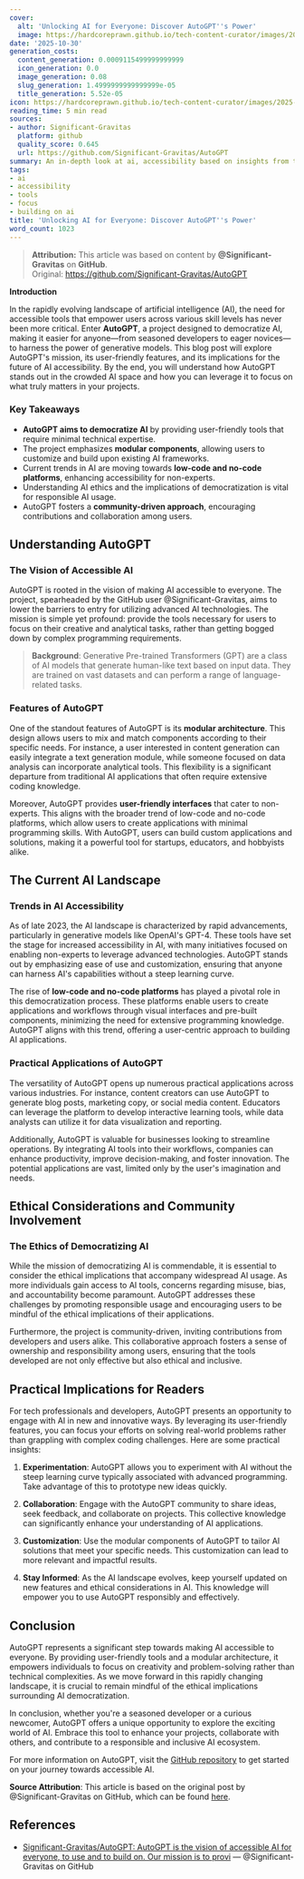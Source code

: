 ```yaml
---
cover:
  alt: 'Unlocking AI for Everyone: Discover AutoGPT''s Power'
  image: https://hardcoreprawn.github.io/tech-content-curator/images/2025-10-30-unlocking-ai-autogpt.png
date: '2025-10-30'
generation_costs:
  content_generation: 0.0009115499999999999
  icon_generation: 0.0
  image_generation: 0.08
  slug_generation: 1.4999999999999999e-05
  title_generation: 5.52e-05
icon: https://hardcoreprawn.github.io/tech-content-curator/images/2025-10-30-unlocking-ai-autogpt-icon.png
reading_time: 5 min read
sources:
- author: Significant-Gravitas
  platform: github
  quality_score: 0.645
  url: https://github.com/Significant-Gravitas/AutoGPT
summary: An in-depth look at ai, accessibility based on insights from the tech community.
tags:
- ai
- accessibility
- tools
- focus
- building on ai
title: 'Unlocking AI for Everyone: Discover AutoGPT''s Power'
word_count: 1023
---
```


> **Attribution:** This article was based on content by **@Significant-Gravitas** on **GitHub**.  
> Original: https://github.com/Significant-Gravitas/AutoGPT

**Introduction**

In the rapidly evolving landscape of artificial intelligence (AI), the need for accessible tools that empower users across various skill levels has never been more critical. Enter **AutoGPT**, a project designed to democratize AI, making it easier for anyone—from seasoned developers to eager novices—to harness the power of generative models. This blog post will explore AutoGPT's mission, its user-friendly features, and its implications for the future of AI accessibility. By the end, you will understand how AutoGPT stands out in the crowded AI space and how you can leverage it to focus on what truly matters in your projects.

### Key Takeaways
- **AutoGPT aims to democratize AI** by providing user-friendly tools that require minimal technical expertise.
- The project emphasizes **modular components**, allowing users to customize and build upon existing AI frameworks.
- Current trends in AI are moving towards **low-code and no-code platforms**, enhancing accessibility for non-experts.
- Understanding AI ethics and the implications of democratization is vital for responsible AI usage.
- AutoGPT fosters a **community-driven approach**, encouraging contributions and collaboration among users.

## Understanding AutoGPT

### The Vision of Accessible AI

AutoGPT is rooted in the vision of making AI accessible to everyone. The project, spearheaded by the GitHub user @Significant-Gravitas, aims to lower the barriers to entry for utilizing advanced AI technologies. The mission is simple yet profound: provide the tools necessary for users to focus on their creative and analytical tasks, rather than getting bogged down by complex programming requirements.

> **Background**: Generative Pre-trained Transformers (GPT) are a class of AI models that generate human-like text based on input data. They are trained on vast datasets and can perform a range of language-related tasks.

### Features of AutoGPT

One of the standout features of AutoGPT is its **modular architecture**. This design allows users to mix and match components according to their specific needs. For instance, a user interested in content generation can easily integrate a text generation module, while someone focused on data analysis can incorporate analytical tools. This flexibility is a significant departure from traditional AI applications that often require extensive coding knowledge.

Moreover, AutoGPT provides **user-friendly interfaces** that cater to non-experts. This aligns with the broader trend of low-code and no-code platforms, which allow users to create applications with minimal programming skills. With AutoGPT, users can build custom applications and solutions, making it a powerful tool for startups, educators, and hobbyists alike.

## The Current AI Landscape

### Trends in AI Accessibility

As of late 2023, the AI landscape is characterized by rapid advancements, particularly in generative models like OpenAI's GPT-4. These tools have set the stage for increased accessibility in AI, with many initiatives focused on enabling non-experts to leverage advanced technologies. AutoGPT stands out by emphasizing ease of use and customization, ensuring that anyone can harness AI's capabilities without a steep learning curve.

The rise of **low-code and no-code platforms** has played a pivotal role in this democratization process. These platforms enable users to create applications and workflows through visual interfaces and pre-built components, minimizing the need for extensive programming knowledge. AutoGPT aligns with this trend, offering a user-centric approach to building AI applications.

### Practical Applications of AutoGPT

The versatility of AutoGPT opens up numerous practical applications across various industries. For instance, content creators can use AutoGPT to generate blog posts, marketing copy, or social media content. Educators can leverage the platform to develop interactive learning tools, while data analysts can utilize it for data visualization and reporting.

Additionally, AutoGPT is valuable for businesses looking to streamline operations. By integrating AI tools into their workflows, companies can enhance productivity, improve decision-making, and foster innovation. The potential applications are vast, limited only by the user's imagination and needs.

## Ethical Considerations and Community Involvement

### The Ethics of Democratizing AI

While the mission of democratizing AI is commendable, it is essential to consider the ethical implications that accompany widespread AI usage. As more individuals gain access to AI tools, concerns regarding misuse, bias, and accountability become paramount. AutoGPT addresses these challenges by promoting responsible usage and encouraging users to be mindful of the ethical implications of their applications.

Furthermore, the project is community-driven, inviting contributions from developers and users alike. This collaborative approach fosters a sense of ownership and responsibility among users, ensuring that the tools developed are not only effective but also ethical and inclusive.

## Practical Implications for Readers

For tech professionals and developers, AutoGPT presents an opportunity to engage with AI in new and innovative ways. By leveraging its user-friendly features, you can focus your efforts on solving real-world problems rather than grappling with complex coding challenges. Here are some practical insights:

1. **Experimentation**: AutoGPT allows you to experiment with AI without the steep learning curve typically associated with advanced programming. Take advantage of this to prototype new ideas quickly.

2. **Collaboration**: Engage with the AutoGPT community to share ideas, seek feedback, and collaborate on projects. This collective knowledge can significantly enhance your understanding of AI applications.

3. **Customization**: Use the modular components of AutoGPT to tailor AI solutions that meet your specific needs. This customization can lead to more relevant and impactful results.

4. **Stay Informed**: As the AI landscape evolves, keep yourself updated on new features and ethical considerations in AI. This knowledge will empower you to use AutoGPT responsibly and effectively.

## Conclusion

AutoGPT represents a significant step towards making AI accessible to everyone. By providing user-friendly tools and a modular architecture, it empowers individuals to focus on creativity and problem-solving rather than technical complexities. As we move forward in this rapidly changing landscape, it is crucial to remain mindful of the ethical implications surrounding AI democratization.

In conclusion, whether you're a seasoned developer or a curious newcomer, AutoGPT offers a unique opportunity to explore the exciting world of AI. Embrace this tool to enhance your projects, collaborate with others, and contribute to a responsible and inclusive AI ecosystem.

For more information on AutoGPT, visit the [GitHub repository](https://github.com/Significant-Gravitas/AutoGPT) to get started on your journey towards accessible AI.

**Source Attribution**: This article is based on the original post by @Significant-Gravitas on GitHub, which can be found [here](https://github.com/Significant-Gravitas/AutoGPT).

## References

- [Significant-Gravitas/AutoGPT: AutoGPT is the vision of accessible AI for everyone, to use and to build on. Our mission is to provi](https://github.com/Significant-Gravitas/AutoGPT) — @Significant-Gravitas on GitHub